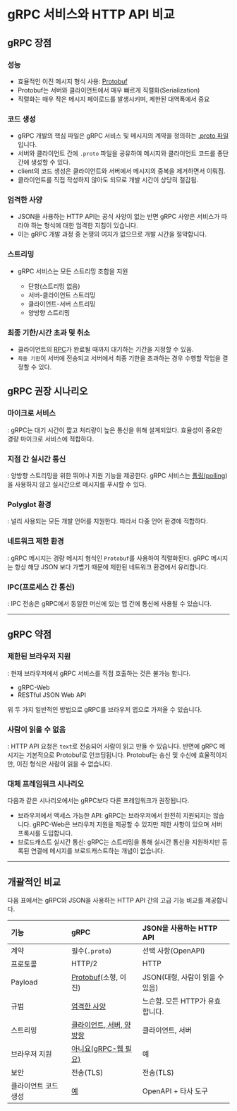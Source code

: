 # gRPC 서비스와 HTTP API 비교

## gRPC 장점

### 성능
- 효율적인 이진 메시지 형식 사용: [Protobuf](https://developers.google.com/protocol-buffers/docs/overview)
- Protobuf는 서버와 클라이언트에서 매우 빠르게 직렬화(Serialization)
- 직렬화는 매우 작은 메시지 페이로드를 발생시키며, 제한된 대역폭에서 중요

### 코드 생성
- gRPC 개발의 핵심 파일은 gRPC 서비스 및 메시지의 계약을 정의하는 [.proto 파일](https://developers.google.com/protocol-buffers/docs/proto3) 입니다.
- 서버와 클라이언트 간에 `.proto` 파일을 공유하여 메시지와 클라이언트 코드를 종단 간에 생성할 수 있다.
- client의 코드 생성은 클라이언트와 서버에서 메시지의 중복을 제거하면서 이뤄짐.
- 클라이언트를 직접 작성하지 않아도 되므로 개발 시간이 상당히 절감됨.

### 엄격한 사양
- JSON을 사용하는 HTTP API는 공식 사양이 없는 반면 gRPC 사양은 서비스가 따라야 하는 형식에 대한 엄격한 지침이 있습니다.
- 이는 gRPC 개발 과정 중 논쟁의 여지가 없으므로 개발 시간을 절약합니다.

### 스트리밍
- gRPC 서비스는 모든 스트리밍 조합을 지원
  
  - 단항(스트리밍 없음)
  - 서버-클라이언트 스트리밍
  - 클라이언트-서버 스트리밍
  - 양방향 스트리밍

### 최종 기한/시간 초과 및 취소
- 클라이언트의 [RPC](https://ko.wikipedia.org/wiki/%EC%9B%90%EA%B2%A9_%ED%94%84%EB%A1%9C%EC%8B%9C%EC%A0%80_%ED%98%B8%EC%B6%9C)가 완료될 때까지 대기하는 기간을 지정할 수 있음.
- `최종 기한`이 서버에 전송되고 서버에서 최종 기한을 초과하는 경우 수행할 작업을 결정할 수 있다.

## gRPC 권장 시나리오

### 마이크로 서비스
: gRPC는 대기 시간이 짧고 처리량이 높은 통신을 위해 설계되었다. 효율성이 중요한 경량 마이크로 서비스에 적합하다.

### 지점 간 실시간 통신
: 양방향 스트리밍을 위한 뛰어나 지원 기능을 제공한다. gRPC 서비스는 [폴링(polling](https://ko.wikipedia.org/wiki/%ED%8F%B4%EB%A7%81_(%EC%BB%B4%ED%93%A8%ED%84%B0_%EA%B3%BC%ED%95%99)))을 사용하지 않고 실시간으로 메시지를 푸시할 수 있다.

### Polyglot 환경
: 널리 사용되는 모든 개발 언어를 지원한다. 따라서 다중 언어 환경에 적합하다.

### 네트워크 제한 환경
: gRPC 메시지는 경량 메시지 형식인 `Protobuf`를 사용하여 직렬화된다. gRPC 메시지는 항상 해당 JSON 보다 가볍기 때문에 제한된 네트워크 환경에서 유리합니다.

### IPC(프로세스 간 통신)
: IPC 전송은 gRPC에서 동일한 머신에 있는 앱 간에 통신에 사용될 수 있습니다.

---

## gRPC 약점

### 제한된 브라우저 지원
: 현재 브라우저에서 gRPC 서비스를 직접 호출하는 것은 불가능 합니다.
- gRPC-Web
- RESTful JSON Web API

위 두 가지 일반적인 방법으로 gRPC를 브라우저 앱으로 가져올 수 있습니다.

### 사람이 읽을 수 없음
: HTTP API 요청은 `text`로 전송되어 사람이 읽고 만들 수 있습니다. 반면에 gRPC 메시지는 기본적으로 Protobuf로 인코딩됩니다. Protobuf는 송신 및 수신에 효율적이지만, 이진 형식은 사람이 읽을 수 없습니다.

### 대체 프레임워크 시나리오
다음과 같은 시나리오에서는 gRPC보다 다른 프레임워크가 권장됩니다.
- 브라우저에서 액세스 가능한 API: gRPC는 브라우저에서 완전히 지원되지는 않습니다. gRPC-Web은 브라우저 지원을 제공할 수 있지만 제한 사항이 있으며 서버 프록시를 도입합니다.
- 브로드캐스트 실시간 통신: gRPC는 스트리밍을 통해 실시간 통신을 지원하지만 등록된 연결에 메시지를 브로드캐스트하는 개념이 없습니다.

---

## 개괄적인 비교

다음 표에서는 gRPC와 JSON을 사용하는 HTTP API 간의 고급 기능 비교를 제공합니다.

| 기능                 | gRPC                                                         | JSON을 사용하는 HTTP API        |
| :------------------- | :----------------------------------------------------------- | :------------------------------ |
| 계약                 | 필수(`.proto`)                                               | 선택 사항(OpenAPI)              |
| 프로토콜             | HTTP/2                                                       | HTTP                            |
| Payload              | [Protobuf](https://docs.microsoft.com/ko-kr/aspnet/core/grpc/comparison?view=aspnetcore-6.0#performance)(소형, 이진) | JSON(대형, 사람이 읽을 수 있음) |
| 규범                 | [엄격한 사양](https://docs.microsoft.com/ko-kr/aspnet/core/grpc/comparison?view=aspnetcore-6.0#strict-specification) | 느슨함. 모든 HTTP가 유효합니다. |
| 스트리밍             | [클라이언트, 서버, 양방향](https://docs.microsoft.com/ko-kr/aspnet/core/grpc/comparison?view=aspnetcore-6.0#streaming) | 클라이언트, 서버                |
| 브라우저 지원        | [아니요(gRPC-웹 필요)](https://docs.microsoft.com/ko-kr/aspnet/core/grpc/comparison?view=aspnetcore-6.0#limited-browser-support) | 예                              |
| 보안                 | 전송(TLS)                                                    | 전송(TLS)                       |
| 클라이언트 코드 생성 | [예](https://docs.microsoft.com/ko-kr/aspnet/core/grpc/comparison?view=aspnetcore-6.0#code-generation) | OpenAPI + 타사 도구             |
